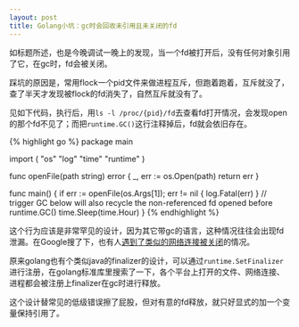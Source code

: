 ```yaml
---
layout: post
title: Golang小坑：gc时会回收未引用且未关闭的fd
---
```


如标题所述，也是今晚调试一晚上的发现，当一个fd被打开后，没有任何对象引用了它，在gc时，fd会被关闭。

踩坑的原因是，常用flock一个pid文件来做进程互斥，但跑着跑着，互斥就没了，查了半天才发现被flock的fd消失了，自然互斥就没有了。

见如下代码，执行后，用`ls -l /proc/{pid}/fd`去查看fd打开情况，会发现open的那个fd不见了；而把`runtime.GC()`这行注释掉后，fd就会依旧存在。

{% highlight go %}
package main

import (
	"os"
	"log"
	"time"
	"runtime"
)

func openFile(path string) error {
	_, err := os.Open(path)
	return err
}

func main() {
	if err := openFile(os.Args[1]); err != nil {
		log.Fatal(err)
	}
	// trigger GC below will also recycle the non-referenced fd opened before
	runtime.GC()
	time.Sleep(time.Hour)
}
{% endhighlight %}

这个行为应该是非常罕见的设计，因为其它带gc的语言，这种情况往往会出现fd泄漏。在Google搜了下，也有人[遇到了类似的网络连接被关闭](http://blog.csdn.net/wang_xijue/article/details/52013262)的情况。

原来golang也有个类似java的finalizer的设计，可以通过`runtime.SetFinalizer`进行注册，在golang标准库里搜索了一下，各个平台上打开的文件、网络连接、进程都会被注册上finalizer在gc时进行释放。

这个设计替常见的低级错误擦了屁股，但对有意的fd释放，就只好显式的加一个变量保持引用了。
